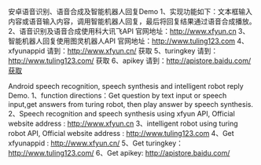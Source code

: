 安卓语音识别、语音合成及智能机器人回复Demo
1、实现功能如下：文本框输入内容或语音输入内容，调用智能机器人回复，最后将回复结果通过语音合成播放。
2、语音识别及语音合成使用科大讯飞API 官网地址：http://www.xfyun.cn
3、智能机器人回复使用图灵机器人API 官网地址：http://www.tuling123.com
4、xfyunappid 请到：http://www.xfyun.cn/ 获取
5、turingkey 请到：http://www.tuling123.com/ 获取
6、apikey 请到：http://apistore.baidu.com/获取


Android speech recognition, speech synthesis and intelligent robot reply Demo.
1、function directions：Get question by text input or speech input,get answers from turing robot, then play answer by speech synthesis.
2、Speech recognition and speech synthesis using xfyun API, Official website address : http://www.xfyun.cn
3、intelligent robot using turing robot API, Official website address : http://www.tuling123.com
4、Get xfyunappid : http://www.xfyun.cn/
5、Get turingkey：http://www.tuling123.com/ 
6、Get apikey: http://apistore.baidu.com/